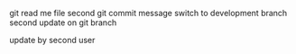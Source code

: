 git read me file
second git commit message
switch to development branch
second update on git branch

update by second user